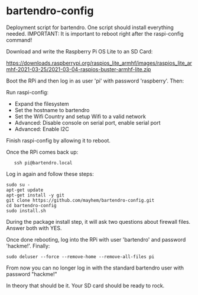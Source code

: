# bartendro-config

Deployment script for bartendro. One script should install everything needed.
IMPORTANT: It is important to reboot right after the raspi-config command!

Download and write the Raspberry Pi OS Lite to an SD Card:
   
   https://downloads.raspberrypi.org/raspios_lite_armhf/images/raspios_lite_armhf-2021-03-25/2021-03-04-raspios-buster-armhf-lite.zip

Boot the RPi and then log in as user 'pi' with password 'raspberry'. Then:

Run raspi-config:
* Expand the filesystem
* Set the hostname to bartendro
* Set the Wifi Country and setup Wifi to a valid network
* Advanced: Disable console on serial port, enable serial port
* Advanced: Enable I2C

Finish raspi-config by allowing it to reboot. 

Once the RPi comes back up: 

```
   ssh pi@bartendro.local
```

Log in again and follow these steps:

```
sudo su -
apt-get update
apt-get install -y git
git clone https://github.com/mayhem/bartendro-config.git
cd bartendro-config
sudo install.sh
```

During the package install step, it will ask two questions about firewall files. Answer both with YES.

Once done rebooting, log into the RPi with user 'bartendro' and password 'hackme!'. 
Finally:

    sudo deluser --force --remove-home --remove-all-files pi

From now you can no longer log in with the standard bartendro user with password "hackme!"

In theory that should be it. Your SD card should be ready to rock.
